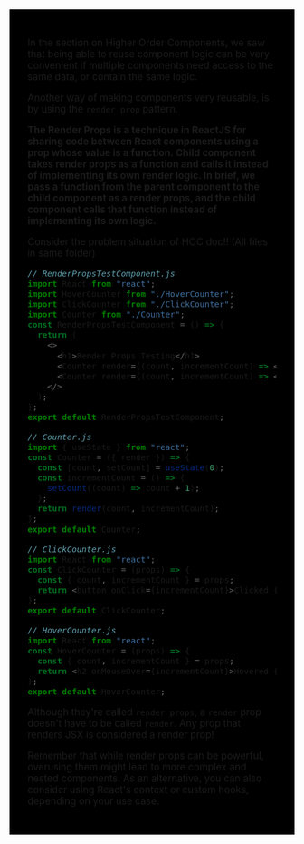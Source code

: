 <div style="font-size: 17px;background: black;padding: 2rem;">

In the section on Higher Order Components, we saw that being able to reuse component logic can be very convenient if multiple components need access to the same data, or contain the same logic.

Another way of making components very reusable, is by using the `render prop` pattern.

<b>The Render Props is a technique in ReactJS for sharing code between React components using a prop whose value is a function. Child component takes render props as a function and calls it instead of implementing its own render logic. In brief, we pass a function from the parent component to the child component as a render props, and the child component calls that function instead of implementing its own logic.</b>

Consider the problem situation of HOC doc!! (All files in same folder)

```js
// RenderPropsTestComponent.js
import React from "react";
import HoverCounter from "./HoverCounter";
import ClickCounter from "./ClickCounter";
import Counter from "./Counter";
const RenderPropsTestComponent = () => {
  return (
    <>
      <h1>Render Props Testing</h1>
      <Counter render={(count, incrementCount) => <ClickCounter count={count} incrementCount={incrementCount} />} />
      <Counter render={(count, incrementCount) => <HoverCounter count={count} incrementCount={incrementCount} />} />
    </>
  );
};
export default RenderPropsTestComponent;
```

```js
// Counter.js
import { useState } from "react";
const Counter = ({ render }) => {
  const [count, setCount] = useState(0);
  const incrementCount = () => {
    setCount((count) => count + 1);
  };
  return render(count, incrementCount);
};
export default Counter;
```

```js
// ClickCounter.js
import React from "react";
const ClickCounter = (props) => {
  const { count, incrementCount } = props;
  return <button onClick={incrementCount}>Clicked {count} times on me!</button>;
};
export default ClickCounter;
```

```js
// HoverCounter.js
import React from "react";
const HoverCounter = (props) => {
  const { count, incrementCount } = props;
  return <h2 onMouseOver={incrementCount}>Hovered {count} times on me!</h2>;
};
export default HoverCounter;
```

Although they're called `render props`, a `render` prop doesn't have to be called `render`. Any prop that renders JSX is considered a render prop!

Remember that while render props can be powerful, overusing them might lead to more complex and nested components. As an alternative, you can also consider using React's context or custom hooks, depending on your use case.

</div>

<!-- <div style="background: DarkRed;  padding: 0.3rem 0.8rem;"> => HIGHLIGHT -->
<!-- <h3 style="border-bottom: 2px solid white; padding-bottom: 2px; display: inline-block;"> => SUBHEADING -->
<!-- <b style="color: Chartreuse;"> => IMPORTANT-1 -->
<!--  => IMPORTANT-2 -->
<!-- <mark style="padding: 0.3rem 0.8rem;"> => IMPORTANT-3 -->
<!-- <b> => IMPORTANT-5 -->
<!-- <b style="color:red;"> => NOTE -->
<!-- <br><span style="color: Cyan;">-></span> -->
